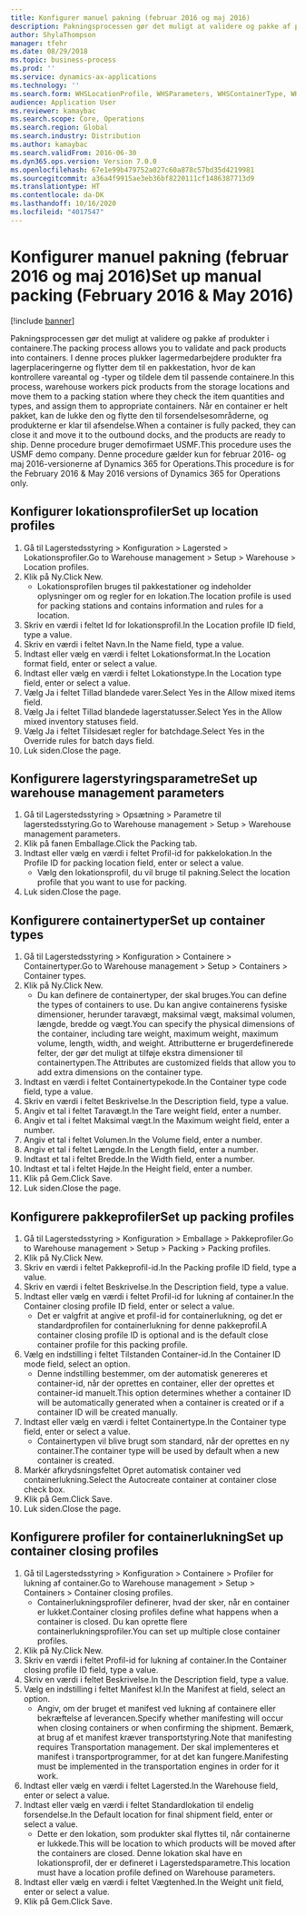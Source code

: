 ```yaml
---
title: Konfigurer manuel pakning (februar 2016 og maj 2016)
description: Pakningsprocessen gør det muligt at validere og pakke af produkter i containere.
author: ShylaThompson
manager: tfehr
ms.date: 08/29/2018
ms.topic: business-process
ms.prod: ''
ms.service: dynamics-ax-applications
ms.technology: ''
ms.search.form: WHSLocationProfile, WHSParameters, WHSContainerType, WHSPackProfile, WHSCloseContainerProfile, InventLocationIdLookup, UnitOfMeasureLookup
audience: Application User
ms.reviewer: kamaybac
ms.search.scope: Core, Operations
ms.search.region: Global
ms.search.industry: Distribution
ms.author: kamaybac
ms.search.validFrom: 2016-06-30
ms.dyn365.ops.version: Version 7.0.0
ms.openlocfilehash: 67e1e99b479752a027c60a878c57bd35d4219981
ms.sourcegitcommit: a36a4f9915ae3eb36bf8220111cf1486387713d9
ms.translationtype: HT
ms.contentlocale: da-DK
ms.lasthandoff: 10/16/2020
ms.locfileid: "4017547"
---
```

# <a name="set-up-manual-packing-february-2016--may-2016"></a><span data-ttu-id="c46f7-103">Konfigurer manuel pakning (februar 2016 og maj 2016)</span><span class="sxs-lookup"><span data-stu-id="c46f7-103">Set up manual packing (February 2016 & May 2016)</span></span>

[!include [banner](../../includes/banner.md)]

<span data-ttu-id="c46f7-104">Pakningsprocessen gør det muligt at validere og pakke af produkter i containere.</span><span class="sxs-lookup"><span data-stu-id="c46f7-104">The packing process allows you to validate and pack products into containers.</span></span> <span data-ttu-id="c46f7-105">I denne proces plukker lagermedarbejdere produkter fra lagerplaceringerne og flytter dem til en pakkestation, hvor de kan kontrollere vareantal og -typer og tildele dem til passende containere.</span><span class="sxs-lookup"><span data-stu-id="c46f7-105">In this process, warehouse workers pick products from the storage locations and move them to a packing station where they check the item quantities and types, and assign them to appropriate containers.</span></span> <span data-ttu-id="c46f7-106">Når en container er helt pakket, kan de lukke den og flytte den til forsendelsesområderne, og produkterne er klar til afsendelse.</span><span class="sxs-lookup"><span data-stu-id="c46f7-106">When a container is fully packed, they can close it and move it to the outbound docks, and the products are ready to ship.</span></span> <span data-ttu-id="c46f7-107">Denne procedure bruger demofirmaet USMF.</span><span class="sxs-lookup"><span data-stu-id="c46f7-107">This procedure uses the USMF demo company.</span></span> <span data-ttu-id="c46f7-108">Denne procedure gælder kun for februar 2016- og maj 2016-versionerne af Dynamics 365 for Operations.</span><span class="sxs-lookup"><span data-stu-id="c46f7-108">This procedure is for the February 2016 & May 2016 versions of Dynamics 365 for Operations only.</span></span>


## <a name="set-up-location-profiles"></a><span data-ttu-id="c46f7-109">Konfigurer lokationsprofiler</span><span class="sxs-lookup"><span data-stu-id="c46f7-109">Set up location profiles</span></span>
1. <span data-ttu-id="c46f7-110">Gå til Lagerstedsstyring > Konfiguration > Lagersted > Lokationsprofiler.</span><span class="sxs-lookup"><span data-stu-id="c46f7-110">Go to Warehouse management > Setup > Warehouse > Location profiles.</span></span>
2. <span data-ttu-id="c46f7-111">Klik på Ny.</span><span class="sxs-lookup"><span data-stu-id="c46f7-111">Click New.</span></span>
    * <span data-ttu-id="c46f7-112">Lokationsprofilen bruges til pakkestationer og indeholder oplysninger om og regler for en lokation.</span><span class="sxs-lookup"><span data-stu-id="c46f7-112">The location profile is used for packing stations and contains information and rules for a location.</span></span>  
3. <span data-ttu-id="c46f7-113">Skriv en værdi i feltet Id for lokationsprofil.</span><span class="sxs-lookup"><span data-stu-id="c46f7-113">In the Location profile ID field, type a value.</span></span>
4. <span data-ttu-id="c46f7-114">Skriv en værdi i feltet Navn.</span><span class="sxs-lookup"><span data-stu-id="c46f7-114">In the Name field, type a value.</span></span>
5. <span data-ttu-id="c46f7-115">Indtast eller vælg en værdi i feltet Lokationsformat.</span><span class="sxs-lookup"><span data-stu-id="c46f7-115">In the Location format field, enter or select a value.</span></span>
6. <span data-ttu-id="c46f7-116">Indtast eller vælg en værdi i feltet Lokationstype.</span><span class="sxs-lookup"><span data-stu-id="c46f7-116">In the Location type field, enter or select a value.</span></span>
7. <span data-ttu-id="c46f7-117">Vælg Ja i feltet Tillad blandede varer.</span><span class="sxs-lookup"><span data-stu-id="c46f7-117">Select Yes in the Allow mixed items field.</span></span>
8. <span data-ttu-id="c46f7-118">Vælg Ja i feltet Tillad blandede lagerstatusser.</span><span class="sxs-lookup"><span data-stu-id="c46f7-118">Select Yes in the Allow mixed  inventory statuses field.</span></span>
9. <span data-ttu-id="c46f7-119">Vælg Ja i feltet Tilsidesæt regler for batchdage.</span><span class="sxs-lookup"><span data-stu-id="c46f7-119">Select Yes in the Override rules for batch days field.</span></span>
10. <span data-ttu-id="c46f7-120">Luk siden.</span><span class="sxs-lookup"><span data-stu-id="c46f7-120">Close the page.</span></span>

## <a name="set-up-warehouse-management-parameters"></a><span data-ttu-id="c46f7-121">Konfigurere lagerstyringsparametre</span><span class="sxs-lookup"><span data-stu-id="c46f7-121">Set up warehouse management parameters</span></span> 
1. <span data-ttu-id="c46f7-122">Gå til Lagerstedsstyring > Opsætning > Parametre til lagerstedsstyring.</span><span class="sxs-lookup"><span data-stu-id="c46f7-122">Go to Warehouse management > Setup > Warehouse management parameters.</span></span>
2. <span data-ttu-id="c46f7-123">Klik på fanen Emballage.</span><span class="sxs-lookup"><span data-stu-id="c46f7-123">Click the Packing tab.</span></span>
3. <span data-ttu-id="c46f7-124">Indtast eller vælg en værdi i feltet Profil-id for pakkelokation.</span><span class="sxs-lookup"><span data-stu-id="c46f7-124">In the Profile ID for packing location field, enter or select a value.</span></span>
    * <span data-ttu-id="c46f7-125">Vælg den lokationsprofil, du vil bruge til pakning.</span><span class="sxs-lookup"><span data-stu-id="c46f7-125">Select the location profile that you want to use for packing.</span></span>  
4. <span data-ttu-id="c46f7-126">Luk siden.</span><span class="sxs-lookup"><span data-stu-id="c46f7-126">Close the page.</span></span>

## <a name="set-up-container-types"></a><span data-ttu-id="c46f7-127">Konfigurere containertyper</span><span class="sxs-lookup"><span data-stu-id="c46f7-127">Set up container types</span></span>
1. <span data-ttu-id="c46f7-128">Gå til Lagerstedsstyring > Konfiguration > Containere > Containertyper.</span><span class="sxs-lookup"><span data-stu-id="c46f7-128">Go to Warehouse management > Setup > Containers > Container types.</span></span>
2. <span data-ttu-id="c46f7-129">Klik på Ny.</span><span class="sxs-lookup"><span data-stu-id="c46f7-129">Click New.</span></span>
    * <span data-ttu-id="c46f7-130">Du kan definere de containertyper, der skal bruges.</span><span class="sxs-lookup"><span data-stu-id="c46f7-130">You can define the types of containers to use.</span></span> <span data-ttu-id="c46f7-131">Du kan angive containerens fysiske dimensioner, herunder taravægt, maksimal vægt, maksimal volumen, længde, bredde og vægt.</span><span class="sxs-lookup"><span data-stu-id="c46f7-131">You can specify the physical dimensions of the container, including tare weight, maximum weight, maximum volume, length, width, and weight.</span></span>  <span data-ttu-id="c46f7-132">Attributterne er brugerdefinerede felter, der gør det muligt at tilføje ekstra dimensioner til containertypen.</span><span class="sxs-lookup"><span data-stu-id="c46f7-132">The Attributes are customized fields that allow you to add extra dimensions on the container type.</span></span>     
3. <span data-ttu-id="c46f7-133">Indtast en værdi i feltet Containertypekode.</span><span class="sxs-lookup"><span data-stu-id="c46f7-133">In the Container type code field, type a value.</span></span>
4. <span data-ttu-id="c46f7-134">Skriv en værdi i feltet Beskrivelse.</span><span class="sxs-lookup"><span data-stu-id="c46f7-134">In the Description field, type a value.</span></span>
5. <span data-ttu-id="c46f7-135">Angiv et tal i feltet Taravægt.</span><span class="sxs-lookup"><span data-stu-id="c46f7-135">In the Tare weight field, enter a number.</span></span>
6. <span data-ttu-id="c46f7-136">Angiv et tal i feltet Maksimal vægt.</span><span class="sxs-lookup"><span data-stu-id="c46f7-136">In the Maximum weight field, enter a number.</span></span>
7. <span data-ttu-id="c46f7-137">Angiv et tal i feltet Volumen.</span><span class="sxs-lookup"><span data-stu-id="c46f7-137">In the Volume field, enter a number.</span></span>
8. <span data-ttu-id="c46f7-138">Angiv et tal i feltet Længde.</span><span class="sxs-lookup"><span data-stu-id="c46f7-138">In the Length field, enter a number.</span></span>
9. <span data-ttu-id="c46f7-139">Indtast et tal i feltet Bredde.</span><span class="sxs-lookup"><span data-stu-id="c46f7-139">In the Width field, enter a number.</span></span>
10. <span data-ttu-id="c46f7-140">Indtast et tal i feltet Højde.</span><span class="sxs-lookup"><span data-stu-id="c46f7-140">In the Height field, enter a number.</span></span>
11. <span data-ttu-id="c46f7-141">Klik på Gem.</span><span class="sxs-lookup"><span data-stu-id="c46f7-141">Click Save.</span></span>
12. <span data-ttu-id="c46f7-142">Luk siden.</span><span class="sxs-lookup"><span data-stu-id="c46f7-142">Close the page.</span></span>

## <a name="set-up-packing-profiles"></a><span data-ttu-id="c46f7-143">Konfigurere pakkeprofiler</span><span class="sxs-lookup"><span data-stu-id="c46f7-143">Set up packing profiles</span></span>
1. <span data-ttu-id="c46f7-144">Gå til Lagerstedsstyring > Konfiguration > Emballage > Pakkeprofiler.</span><span class="sxs-lookup"><span data-stu-id="c46f7-144">Go to Warehouse management > Setup > Packing > Packing profiles.</span></span>
2. <span data-ttu-id="c46f7-145">Klik på Ny.</span><span class="sxs-lookup"><span data-stu-id="c46f7-145">Click New.</span></span>
3. <span data-ttu-id="c46f7-146">Skriv en værdi i feltet Pakkeprofil-id.</span><span class="sxs-lookup"><span data-stu-id="c46f7-146">In the Packing profile ID field, type a value.</span></span>
4. <span data-ttu-id="c46f7-147">Skriv en værdi i feltet Beskrivelse.</span><span class="sxs-lookup"><span data-stu-id="c46f7-147">In the Description field, type a value.</span></span>
5. <span data-ttu-id="c46f7-148">Indtast eller vælg en værdi i feltet Profil-id for lukning af container.</span><span class="sxs-lookup"><span data-stu-id="c46f7-148">In the Container closing profile ID field, enter or select a value.</span></span>
    * <span data-ttu-id="c46f7-149">Det er valgfrit at angive et profil-id for containerlukning, og det er standardprofilen for containerlukning for denne pakkeprofil.</span><span class="sxs-lookup"><span data-stu-id="c46f7-149">A container closing profile ID is optional and is the default close container profile for this packing profile.</span></span>  
6. <span data-ttu-id="c46f7-150">Vælg en indstilling i feltet Tilstanden Container-id.</span><span class="sxs-lookup"><span data-stu-id="c46f7-150">In the Container ID mode field, select an option.</span></span>
    * <span data-ttu-id="c46f7-151">Denne indstilling bestemmer, om der automatisk genereres et container-id, når der oprettes en container, eller der oprettes et container-id manuelt.</span><span class="sxs-lookup"><span data-stu-id="c46f7-151">This option determines whether a container ID will be automatically generated when a container is created or if a container ID will be created manually.</span></span>  
7. <span data-ttu-id="c46f7-152">Indtast eller vælg en værdi i feltet Containertype.</span><span class="sxs-lookup"><span data-stu-id="c46f7-152">In the Container type field, enter or select a value.</span></span>
    * <span data-ttu-id="c46f7-153">Containertypen vil blive brugt som standard, når der oprettes en ny container.</span><span class="sxs-lookup"><span data-stu-id="c46f7-153">The container type will be used by default when a new container is created.</span></span>  
8. <span data-ttu-id="c46f7-154">Markér afkrydsningsfeltet Opret automatisk container ved containerlukning.</span><span class="sxs-lookup"><span data-stu-id="c46f7-154">Select the Autocreate container at container close check box.</span></span>
9. <span data-ttu-id="c46f7-155">Klik på Gem.</span><span class="sxs-lookup"><span data-stu-id="c46f7-155">Click Save.</span></span>
10. <span data-ttu-id="c46f7-156">Luk siden.</span><span class="sxs-lookup"><span data-stu-id="c46f7-156">Close the page.</span></span>

## <a name="set-up-container-closing-profiles"></a><span data-ttu-id="c46f7-157">Konfigurere profiler for containerlukning</span><span class="sxs-lookup"><span data-stu-id="c46f7-157">Set up container closing profiles</span></span>
1. <span data-ttu-id="c46f7-158">Gå til Lagerstedsstyring > Konfiguration > Containere > Profiler for lukning af container.</span><span class="sxs-lookup"><span data-stu-id="c46f7-158">Go to Warehouse management > Setup > Containers > Container closing profiles.</span></span>
    * <span data-ttu-id="c46f7-159">Containerlukningsprofiler definerer, hvad der sker, når en container er lukket.</span><span class="sxs-lookup"><span data-stu-id="c46f7-159">Container closing profiles define what happens when a container is closed.</span></span> <span data-ttu-id="c46f7-160">Du kan oprette flere containerlukningsprofiler.</span><span class="sxs-lookup"><span data-stu-id="c46f7-160">You can set up multiple close container profiles.</span></span>       
2. <span data-ttu-id="c46f7-161">Klik på Ny.</span><span class="sxs-lookup"><span data-stu-id="c46f7-161">Click New.</span></span>
3. <span data-ttu-id="c46f7-162">Skriv en værdi i feltet Profil-id for lukning af container.</span><span class="sxs-lookup"><span data-stu-id="c46f7-162">In the Container closing profile ID field, type a value.</span></span>
4. <span data-ttu-id="c46f7-163">Skriv en værdi i feltet Beskrivelse.</span><span class="sxs-lookup"><span data-stu-id="c46f7-163">In the Description field, type a value.</span></span>
5. <span data-ttu-id="c46f7-164">Vælg en indstilling i feltet Manifest kl.</span><span class="sxs-lookup"><span data-stu-id="c46f7-164">In the Manifest at field, select an option.</span></span>
    * <span data-ttu-id="c46f7-165">Angiv, om der bruget et manifest ved lukning af containere eller bekræftelse af leverancen.</span><span class="sxs-lookup"><span data-stu-id="c46f7-165">Specify whether manifesting will occur when closing containers or when confirming the shipment.</span></span> <span data-ttu-id="c46f7-166">Bemærk, at brug af et manifest kræver transportstyring.</span><span class="sxs-lookup"><span data-stu-id="c46f7-166">Note that manifesting requires Transportation management.</span></span> <span data-ttu-id="c46f7-167">Der skal implementeres et manifest i transportprogrammer, for at det kan fungere.</span><span class="sxs-lookup"><span data-stu-id="c46f7-167">Manifesting must be implemented in the transportation engines in order for it work.</span></span>  
6. <span data-ttu-id="c46f7-168">Indtast eller vælg en værdi i feltet Lagersted.</span><span class="sxs-lookup"><span data-stu-id="c46f7-168">In the Warehouse field, enter or select a value.</span></span>
7. <span data-ttu-id="c46f7-169">Indtast eller vælg en værdi i feltet Standardlokation til endelig forsendelse.</span><span class="sxs-lookup"><span data-stu-id="c46f7-169">In the Default location for final shipment field, enter or select a value.</span></span>
    * <span data-ttu-id="c46f7-170">Dette er den lokation, som produkter skal flyttes til, når containerne er lukkede.</span><span class="sxs-lookup"><span data-stu-id="c46f7-170">This will be location to which products will be moved after the containers are closed.</span></span> <span data-ttu-id="c46f7-171">Denne lokation skal have en lokationsprofil, der er defineret i Lagerstedsparametre.</span><span class="sxs-lookup"><span data-stu-id="c46f7-171">This location must have a location profile defined on Warehouse parameters.</span></span>  
8. <span data-ttu-id="c46f7-172">Indtast eller vælg en værdi i feltet Vægtenhed.</span><span class="sxs-lookup"><span data-stu-id="c46f7-172">In the Weight unit field, enter or select a value.</span></span>
9. <span data-ttu-id="c46f7-173">Klik på Gem.</span><span class="sxs-lookup"><span data-stu-id="c46f7-173">Click Save.</span></span>

